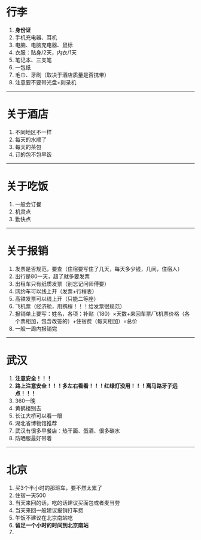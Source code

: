 # 行李
1. **身份证**
2. 手机充电器、耳机
3. 电脑、电脑充电器、鼠标
4. 衣服：贴身/2天，内衣/1天
5. 笔记本、三支笔
6. 一包纸
7. 毛巾、牙刷（取决于酒店质量是否携带）
8. 注意要不要带光盘+刻录机
***
# 关于酒店
1. 不同地区不一样
2. 每天的水顺了
3. 每天的茶包
4. 订的包不包早饭
***
# 关于吃饭
1. 一般会订餐
2. 机灵点
3. 勤快点
***
# 关于报销
1. 发票是否规范，要查（住宿要写住了几天，每天多少钱，几间，住宿人）
2. 出行是80一天，超了就多要发票
3. 出租车只有纸质发票（别忘记问师傅要）
4. 网约车可以线上开（发票+行程表）
5. 高铁发票可以线上开（只能二等座）
6. 飞机票（经济舱，用携程！！！给发票很规范）
7. 报销单上要写：姓名，各项：补贴（180）×天数+来回车票/飞机票价格（各个票相加，包含改签的）+住宿费（每天相加）=总价
8. 一般一周内报销完
***
# 武汉
1. **注意安全！！！**
2. **路上注意安全！！！多左右看看！！！红绿灯没用！！！离马路牙子远点！！！**
3. 360一晚
4. 黄鹤楼别去
5. 长江大桥可以看一眼 
6. 湖北省博物馆推荐
7. 武汉有很多早餐店：热干面、蛋酒、很多碳水
8. 防晒服最好带着
***
# 北京
1. 买3个半小时的那班车，要不然太累了
2. 住宿一天500
3. 当天来回的话，吃的话建议买面包或者麦当劳
4. 当天来回一般建议报销打车费
5. 午饭不建议在北京南站吃
6. **留足一个小时的时间到北京南站**
7. 